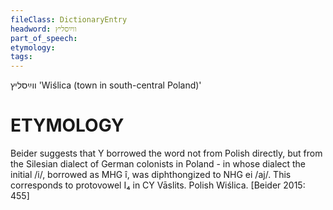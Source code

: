 ```yaml
---
fileClass: DictionaryEntry
headword: ווײַסליץ
part_of_speech: 
etymology: 
tags: 
---
```

ווײַסליץ
'Wiślica (town in south-central Poland)'

ETYMOLOGY
===========
Beider suggests that Y borrowed the word not from Polish directly, but from the Silesian dialect of German colonists in Poland - in whose dialect the initial /i/, borrowed as MHG î, was diphthongized to NHG ei /aj/. This corresponds to protovowel I₄ in CY Vāslits.
Polish Wiślica.
[Beider 2015: 455]